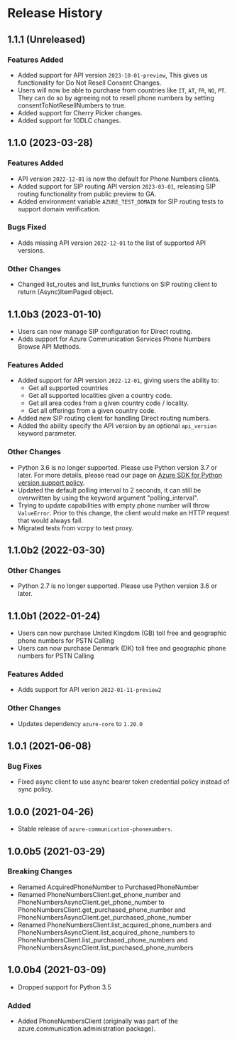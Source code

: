 # Release History

## 1.1.1 (Unreleased)

### Features Added
- Added support for API version `2023-10-01-preview`, This gives us functionality for Do Not Resell Consent Changes.
- Users will now be able to purchase from countries like `IT`, `AT`, `FR`, `NO`, `PT`. They can do so by agreeing not to resell phone numbers by setting consentToNotResellNumbers to true.
- Added support for Cherry Picker changes.
- Added support for 10DLC changes.


## 1.1.0 (2023-03-28)

### Features Added
- API version `2022-12-01` is now the default for Phone Numbers clients.
- Added support for SIP routing API version `2023-03-01`, releasing SIP routing functionality from public preview to GA.
- Added environment variable `AZURE_TEST_DOMAIN` for SIP routing tests to support domain verification.

### Bugs Fixed
- Adds missing API version `2022-12-01` to the list of supported API versions.

### Other Changes
- Changed list_routes and list_trunks functions on SIP routing client to return (Async)ItemPaged object.

## 1.1.0b3 (2023-01-10)
- Users can now manage SIP configuration for Direct routing.
- Adds support for Azure Communication Services Phone Numbers Browse API Methods.

### Features Added
- Added support for API version `2022-12-01`, giving users the ability to:
  - Get all supported countries
  - Get all supported localities given a country code.
  - Get all area codes from a given country code / locality.
  - Get all offerings from a given country code.
- Added new SIP routing client for handling Direct routing numbers.
- Added the ability specify the API version by an optional `api_version` keyword parameter.

### Other Changes
- Python 3.6 is no longer supported. Please use Python version 3.7 or later. For more details, please read our page on [Azure SDK for Python version support policy](https://github.com/Azure/azure-sdk-for-python/wiki/Azure-SDKs-Python-version-support-policy).
- Updated the default polling interval to 2 seconds, it can still be overwritten by using the keyword argument "polling_interval".
- Trying to update capabilities with empty phone number will throw `ValueError`. Prior to this change, the client would make an HTTP request that would always fail.
- Migrated tests from vcrpy to test proxy.

## 1.1.0b2 (2022-03-30)

### Other Changes
- Python 2.7 is no longer supported. Please use Python version 3.6 or later.

## 1.1.0b1 (2022-01-24)

- Users can now purchase United Kingdom (GB) toll free and geographic phone numbers for PSTN Calling
- Users can now purchase Denmark (DK) toll free and geographic phone numbers for PSTN Calling

### Features Added
- Adds support for API verion `2022-01-11-preview2`

### Other Changes
- Updates dependency `azure-core` to `1.20.0`

## 1.0.1 (2021-06-08)

### Bug Fixes

- Fixed async client to use async bearer token credential policy instead of sync policy.

## 1.0.0 (2021-04-26)

- Stable release of `azure-communication-phonenumbers`.

## 1.0.0b5 (2021-03-29)

### Breaking Changes

- Renamed AcquiredPhoneNumber to PurchasedPhoneNumber
- Renamed PhoneNumbersClient.get_phone_number and PhoneNumbersAsyncClient.get_phone_number to PhoneNumbersClient.get_purchased_phone_number
  and PhoneNumbersAsyncClient.get_purchased_phone_number
- Renamed PhoneNumbersClient.list_acquired_phone_numbers and PhoneNumbersAsyncClient.list_acquired_phone_numbers to PhoneNumbersClient.list_purchased_phone_numbers
  and PhoneNumbersAsyncClient.list_purchased_phone_numbers

## 1.0.0b4 (2021-03-09)

- Dropped support for Python 3.5

### Added

- Added PhoneNumbersClient (originally was part of the azure.communication.administration package).

<!-- LINKS -->

[read_me]: https://github.com/Azure/azure-sdk-for-python/blob/main/sdk/communication/azure-communication-phonenumbers/README.md
[documentation]: https://docs.microsoft.com/azure/communication-services/quickstarts/access-tokens?pivots=programming-language-python
